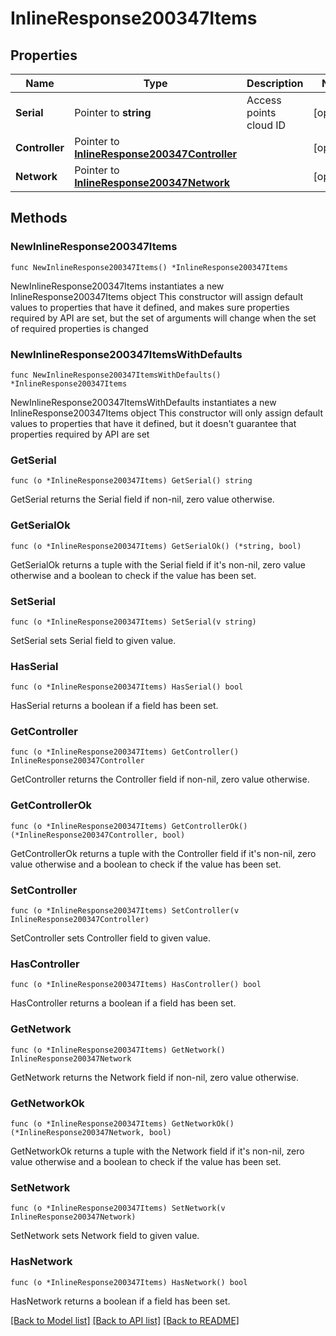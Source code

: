 # InlineResponse200347Items

## Properties

Name | Type | Description | Notes
------------ | ------------- | ------------- | -------------
**Serial** | Pointer to **string** | Access points cloud ID | [optional] 
**Controller** | Pointer to [**InlineResponse200347Controller**](InlineResponse200347Controller.md) |  | [optional] 
**Network** | Pointer to [**InlineResponse200347Network**](InlineResponse200347Network.md) |  | [optional] 

## Methods

### NewInlineResponse200347Items

`func NewInlineResponse200347Items() *InlineResponse200347Items`

NewInlineResponse200347Items instantiates a new InlineResponse200347Items object
This constructor will assign default values to properties that have it defined,
and makes sure properties required by API are set, but the set of arguments
will change when the set of required properties is changed

### NewInlineResponse200347ItemsWithDefaults

`func NewInlineResponse200347ItemsWithDefaults() *InlineResponse200347Items`

NewInlineResponse200347ItemsWithDefaults instantiates a new InlineResponse200347Items object
This constructor will only assign default values to properties that have it defined,
but it doesn't guarantee that properties required by API are set

### GetSerial

`func (o *InlineResponse200347Items) GetSerial() string`

GetSerial returns the Serial field if non-nil, zero value otherwise.

### GetSerialOk

`func (o *InlineResponse200347Items) GetSerialOk() (*string, bool)`

GetSerialOk returns a tuple with the Serial field if it's non-nil, zero value otherwise
and a boolean to check if the value has been set.

### SetSerial

`func (o *InlineResponse200347Items) SetSerial(v string)`

SetSerial sets Serial field to given value.

### HasSerial

`func (o *InlineResponse200347Items) HasSerial() bool`

HasSerial returns a boolean if a field has been set.

### GetController

`func (o *InlineResponse200347Items) GetController() InlineResponse200347Controller`

GetController returns the Controller field if non-nil, zero value otherwise.

### GetControllerOk

`func (o *InlineResponse200347Items) GetControllerOk() (*InlineResponse200347Controller, bool)`

GetControllerOk returns a tuple with the Controller field if it's non-nil, zero value otherwise
and a boolean to check if the value has been set.

### SetController

`func (o *InlineResponse200347Items) SetController(v InlineResponse200347Controller)`

SetController sets Controller field to given value.

### HasController

`func (o *InlineResponse200347Items) HasController() bool`

HasController returns a boolean if a field has been set.

### GetNetwork

`func (o *InlineResponse200347Items) GetNetwork() InlineResponse200347Network`

GetNetwork returns the Network field if non-nil, zero value otherwise.

### GetNetworkOk

`func (o *InlineResponse200347Items) GetNetworkOk() (*InlineResponse200347Network, bool)`

GetNetworkOk returns a tuple with the Network field if it's non-nil, zero value otherwise
and a boolean to check if the value has been set.

### SetNetwork

`func (o *InlineResponse200347Items) SetNetwork(v InlineResponse200347Network)`

SetNetwork sets Network field to given value.

### HasNetwork

`func (o *InlineResponse200347Items) HasNetwork() bool`

HasNetwork returns a boolean if a field has been set.


[[Back to Model list]](../README.md#documentation-for-models) [[Back to API list]](../README.md#documentation-for-api-endpoints) [[Back to README]](../README.md)


